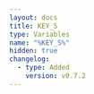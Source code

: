 ```yaml
---
layout: docs
title: KEY_S
type: Variables
name: "%KEY_S%"
hidden: true
changelog:
  - type: Added
    version: v0.7.2
---
```

